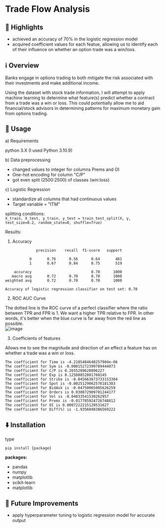 # Trade Flow Analysis

## 🌟 Highlights
- achieved an accuracy of 70% in the logistic regression model
- acquired coefficient values for each featue, allowing us to identify each of their influence on whether an option trade was a win/loss.

## ℹ️ Overview

Banks engage in options trading to both mitigate the risk associated with their investments and make additional income. </br>

Using the dataset with stock trade information, I will attempt to apply machine learning to determine what feature(s) predict whether a contract from a trade was a win or loss. This could potentially allow me to aid financial/stock advisors in determining patterns for maximum monetary gain from options trading.

## 🚀 Usage

a) Requirements

python 3.X (I used Python 3.10.9)

b) Data preprocessing

* changed values to integer for columns Prems and OI
* One-hot encoding for column "C/P"
* got even split (2500:2500) of classes (win:loss)

c) Logistic Regression

* standardize all columns that had continuous values
* Target variable = "ITM"

splitting conditions: </br>
```X_train, X_test, y_train, y_test = train_test_split(X, y, test_size=0.2, random_state=0, shuffle=True)```

Results: </br>

1) Accuracy

```
              precision    recall  f1-score   support

           0       0.76      0.56      0.64       481
           1       0.67      0.84      0.75       519

    accuracy                           0.70      1000
   macro avg       0.72      0.70      0.70      1000
weighted avg       0.72      0.70      0.70      1000

Accuracy of logistic regression classifier on test set: 0.70

```

2) ROC AUC Curve

The dotted line is the ROC curve of a perfect classifier where the ratio between TPR and FPR is 1. We want a higher TPR relative to FPR. In other words, it's better when the blue curve is far away from the red line as possible.</br>
![image](https://github.com/user-attachments/assets/961c43bc-412f-4b97-8bde-e74d147cab8d)

3) Coefficients of features

Allows me to see the magnitude and direction of an effect a feature has on whether a trade was a win or loss.

```
The coefficient for Time is -4.2185484640257904e-06
The coefficient for Sym is -0.00015272399789444073
The coefficient for C/P is 0.2655289620896227
The coefficient for Exp is 0.12588852801760145
The coefficient for Strike is -0.045663673733153304
The coefficient for Spot is -0.0025129062576181383
The coefficient for BidAsk is -0.04750065005626259
The coefficient for Orders is 0.030872909781244177
The coefficient for Vol is -0.04833541530262957
The coefficient for Prems is -0.017785924726748812
The coefficient for OI is 0.0007222215120531627
The coefficient for Diff(%) is -1.9356040386569222

```

## ⬇️ Installation

type 
```
pip install {package}
```

**packages:**

* pandas
* numpy
* matplotlib
* scikit-learn
* matplotlib

## 💭 Future Improvements

* apply hyperparameter tuning to logistic regression model for accurate output 

